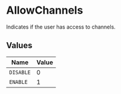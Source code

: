 # AllowChannels

Indicates if the user has access to channels.


## Values

| Name      | Value     |
| --------- | --------- |
| `DISABLE` | 0         |
| `ENABLE`  | 1         |